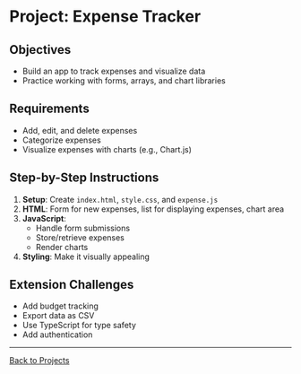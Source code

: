 # Project: Expense Tracker

## Objectives
- Build an app to track expenses and visualize data
- Practice working with forms, arrays, and chart libraries

## Requirements
- Add, edit, and delete expenses
- Categorize expenses
- Visualize expenses with charts (e.g., Chart.js)

## Step-by-Step Instructions
1. **Setup**: Create `index.html`, `style.css`, and `expense.js`
2. **HTML**: Form for new expenses, list for displaying expenses, chart area
3. **JavaScript**:
   - Handle form submissions
   - Store/retrieve expenses
   - Render charts
4. **Styling**: Make it visually appealing

## Extension Challenges
- Add budget tracking
- Export data as CSV
- Use TypeScript for type safety
- Add authentication

---
[Back to Projects](../README.md)
